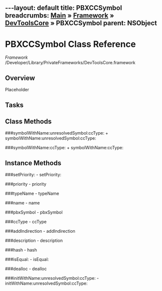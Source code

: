 ---layout: default
title: PBXCCSymbol
breadcrumbs: <a href="/index.html">Main</a> &raquo; <a href="/Frameworks.html">Framework</a> &raquo; <a href="/Frameworks/DevToolsCore.html">DevToolsCore</a> &raquo; PBXCCSymbol
parent: NSObject 
---
# PBXCCSymbol Class Reference

*Framework* /Developer/Library/PrivateFrameworks/DevToolsCore.framework

## Overview

Placeholder

## Tasks

## Class Methods

<a name="+symbolWithName:unresolvedSymbol:ccType:"></a>
###symbolWithName:unresolvedSymbol:ccType:
    + symbolWithName:unresolvedSymbol:ccType:

<a name="+symbolWithName:ccType:"></a>
###symbolWithName:ccType:
    + symbolWithName:ccType:

## Instance Methods

<a name="-setPriority:"></a>
###setPriority:
    - setPriority:

<a name="-priority"></a>
###priority
    - priority

<a name="-typeName"></a>
###typeName
    - typeName

<a name="-name"></a>
###name
    - name

<a name="-pbxSymbol"></a>
###pbxSymbol
    - pbxSymbol

<a name="-ccType"></a>
###ccType
    - ccType

<a name="-addIndirection"></a>
###addIndirection
    - addIndirection

<a name="-description"></a>
###description
    - description

<a name="-hash"></a>
###hash
    - hash

<a name="-isEqual:"></a>
###isEqual:
    - isEqual:

<a name="-dealloc"></a>
###dealloc
    - dealloc

<a name="-initWithName:unresolvedSymbol:ccType:"></a>
###initWithName:unresolvedSymbol:ccType:
    - initWithName:unresolvedSymbol:ccType:

